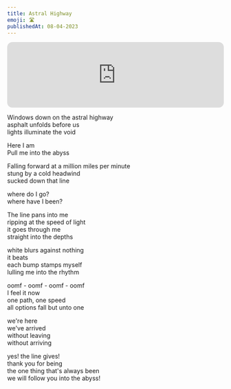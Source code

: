 ```yaml
---
title: Astral Highway 
emoji: 🛣️
publishedAt: 08-04-2023
---
```


<iframe style="border-radius:12px" src="https://open.spotify.com/embed/track/4Lb3qwxKNRmOHxwPpq06L5?utm_source=generator" width="100%" height="152" frameBorder="0" allowfullscreen="" allow="autoplay; clipboard-write; encrypted-media; fullscreen; picture-in-picture" loading="lazy"></iframe>

Windows down on the astral highway\
asphalt unfolds before us\
lights illuminate the void

Here I am\
Pull me into the abyss

Falling forward at a million miles per minute\
stung by a cold headwind\
sucked down that line

where do I go?\
where have I been?

The line pans into me\
ripping at the speed of light\
it goes through me\
straight into the depths

white blurs against nothing\
it beats\
each bump stamps myself\
lulling me into the rhythm

oomf - oomf - oomf - oomf\
I feel it now\
one path, one speed\
all options fall but unto one

we're here\
we've arrived\
without leaving\
without arriving

yes! the line gives!\
thank you for being\
the one thing that's always been\
we will follow you into the abyss!
